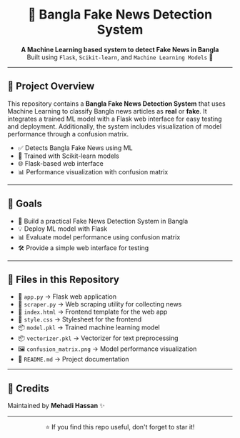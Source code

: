<h1 align="center">📰 Bangla Fake News Detection System</h1> 

<p align="center">
  <strong>A Machine Learning based system to detect Fake News in Bangla</strong><br>
  Built using <code>Flask</code>, <code>Scikit-learn</code>, and <code>Machine Learning Models</code> 🚀
</p>

<hr>

<h2>📌 Project Overview</h2>

<p>
This repository contains a <strong>Bangla Fake News Detection System</strong> that uses Machine Learning  
to classify Bangla news articles as <strong>real</strong> or <strong>fake</strong>.  
It integrates a trained ML model with a Flask web interface for easy testing and deployment.  
Additionally, the system includes visualization of model performance through a confusion matrix.
</p>

<ul>
  <li>✅ Detects Bangla Fake News using ML</li>
  <li>🧠 Trained with Scikit-learn models</li>
  <li>🌐 Flask-based web interface</li>
  <li>📊 Performance visualization with confusion matrix</li>
</ul>

<hr>

<h2>🎯 Goals</h2>

<ul>
  <li>🌱 Build a practical Fake News Detection System in Bangla</li>
  <li>💡 Deploy ML model with Flask</li>
  <li>📊 Evaluate model performance using confusion matrix</li>
  <li>🛠️ Provide a simple web interface for testing</li>
</ul>

<hr>

<h2>📂 Files in this Repository</h2>

<ul>
  <li>📄 <code>app.py</code> → Flask web application</li>
  <li>📄 <code>scraper.py</code> → Web scraping utility for collecting news</li>
  <li>📄 <code>index.html</code> → Frontend template for the web app</li>
  <li>📄 <code>style.css</code> → Stylesheet for the frontend</li>
  <li>📦 <code>model.pkl</code> → Trained machine learning model</li>
  <li>📦 <code>vectorizer.pkl</code> → Vectorizer for text preprocessing</li>
  <li>🖼️ <code>confusion_matrix.png</code> → Model performance visualization</li>
  <li>📄 <code>README.md</code> → Project documentation</li>
</ul>

<hr>

<h2>🙌 Credits</h2>

<p>
Maintained by <strong>Mehadi Hassan</strong> ✨  
</p>

<hr>

<p align="center">⭐ If you find this repo useful, don't forget to star it!</p>
